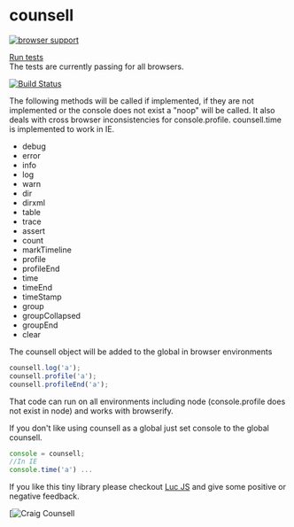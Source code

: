 counsell
========
[![browser support](https://ci.testling.com/pllee/counsell.png)](https://ci.testling.com/pllee/counsell)

[Run tests](http://pllee.github.io/counsell/pages/testRunner/) <br>  The tests are currently passing for all browsers. 


[![Build Status](https://secure.travis-ci.org/pllee/counsell.png)](http://travis-ci.org/pllee/counsell)

The following methods will be called if implemented, if they are not implemented or the console does not exist a "noop" will be called.  It also deals with cross browser inconsistencies for console.profile.  counsell.time is implemented to work in IE.

* debug
* error
* info
* log
* warn
* dir
* dirxml
* table
* trace
* assert
* count
* markTimeline
* profile
* profileEnd
* time
* timeEnd
* timeStamp
* group
* groupCollapsed
* groupEnd
* clear

The counsell object will be added to the global in browser environments
```js
counsell.log('a');
counsell.profile('a');
counsell.profileEnd('a');
```
That code can run on all environments including node (console.profile does not exist in node) and works with browserify.

If you don't like using counsell as a global just set console to the global counsell.

```js
console = counsell;
//In IE
console.time('a') ...
```

If you like this tiny library please checkout [Luc JS](https://github.com/pllee/luc) and give some positive or negative feedback.

[![Craig Counsell](http://creamcitycables.files.wordpress.com/2011/11/counsell.jpg)


